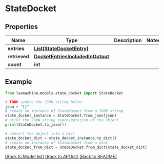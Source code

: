 # StateDocket


## Properties

Name | Type | Description | Notes
------------ | ------------- | ------------- | -------------
**entries** | [**List[StateDocketEntry]**](StateDocketEntry.md) |  | 
**retrieved** | [**DocketEntriesIncludedInOutput**](DocketEntriesIncludedInOutput.md) |  | 
**count** | **int** |  | 

## Example

```python
from lexmachina.models.state_docket import StateDocket

# TODO update the JSON string below
json = "{}"
# create an instance of StateDocket from a JSON string
state_docket_instance = StateDocket.from_json(json)
# print the JSON string representation of the object
print(StateDocket.to_json())

# convert the object into a dict
state_docket_dict = state_docket_instance.to_dict()
# create an instance of StateDocket from a dict
state_docket_from_dict = StateDocket.from_dict(state_docket_dict)
```
[[Back to Model list]](../README.md#documentation-for-models) [[Back to API list]](../README.md#documentation-for-api-endpoints) [[Back to README]](../README.md)


